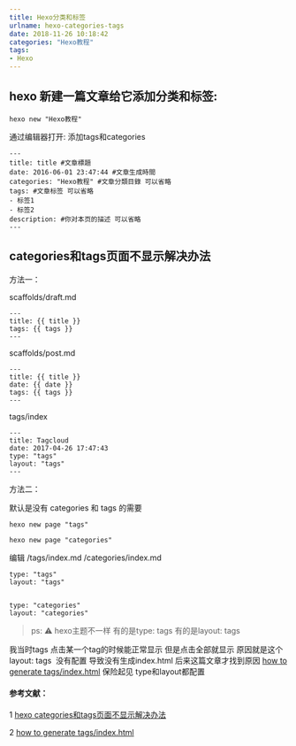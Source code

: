 ```yaml
---
title: Hexo分类和标签
urlname: hexo-categories-tags
date: 2018-11-26 10:18:42
categories: "Hexo教程"
tags: 
- Hexo
---
```



## hexo 新建一篇文章给它添加分类和标签:

```
hexo new "Hexo教程"
```

通过编辑器打开: 添加tags和categories

```
---
title: title #文章標題
date: 2016-06-01 23:47:44 #文章生成時間
categories: "Hexo教程" #文章分類目錄 可以省略
tags: #文章标签 可以省略
- 标签1
- 标签2
description: #你对本页的描述 可以省略
---

```

## categories和tags页面不显示解决办法

方法一：

scaffolds/draft.md

```
---
title: {{ title }}
tags: {{ tags }}
---
```

scaffolds/post.md

```
---
title: {{ title }}
date: {{ date }}
tags: {{ tags }}
---
```

tags/index

```
---
title: Tagcloud
date: 2017-04-26 17:47:43
type: "tags"
layout: "tags"
---
```

方法二：

默认是没有 categories 和 tags 的需要

```
hexo new page "tags" 

hexo new page "categories"
```

编辑 /tags/index.md /categories/index.md

```
type: "tags"
layout: "tags"


type: "categories"
layout: "categories"
```

>ps: ⚠️ hexo主题不一样 有的是type: tags 有的是layout: tags
>
我当时tags 点击某一个tag的时候能正常显示 但是点击全部就显示 原因就是这个layout: tags  没有配置 导致没有生成index.html  后来这篇文章才找到原因 [how to generate tags/index.html](https://github.com/hexojs/hexo/issues/864)
保险起见 type和layout都配置 


#### 参考文献：

1 [hexo categories和tags页面不显示解决办法](https://blog.csdn.net/winter_chen001/article/details/79719154)

2 [how to generate tags/index.html](https://github.com/hexojs/hexo/issues/864)

